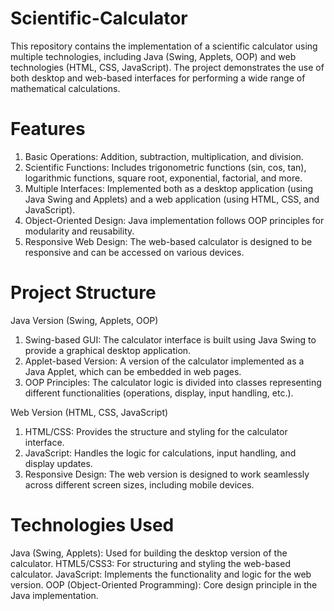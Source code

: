 # Scientific-Calculator

This repository contains the implementation of a scientific calculator using multiple technologies, including Java (Swing, Applets, OOP) and web technologies (HTML, CSS, JavaScript). The project demonstrates the use of both desktop and web-based interfaces for performing a wide range of mathematical calculations.

# Features

1. Basic Operations: Addition, subtraction, multiplication, and division.
2. Scientific Functions: Includes trigonometric functions (sin, cos, tan), logarithmic functions, square root, exponential, factorial, and more.
3. Multiple Interfaces: Implemented both as a desktop application (using Java Swing and Applets) and a web application (using HTML, CSS, and JavaScript).
4. Object-Oriented Design: Java implementation follows OOP principles for modularity and reusability.
5. Responsive Web Design: The web-based calculator is designed to be responsive and can be accessed on various devices.
   
# Project Structure

Java Version (Swing, Applets, OOP)
  1. Swing-based GUI: The calculator interface is built using Java Swing to provide a graphical desktop application.
  2. Applet-based Version: A version of the calculator implemented as a Java Applet, which can be embedded in web pages.
  3. OOP Principles: The calculator logic is divided into classes representing different functionalities (operations, display, input handling, etc.).

Web Version (HTML, CSS, JavaScript)
  1. HTML/CSS: Provides the structure and styling for the calculator interface.
  2. JavaScript: Handles the logic for calculations, input handling, and display updates.
  3. Responsive Design: The web version is designed to work seamlessly across different screen sizes, including mobile devices.

# Technologies Used

Java (Swing, Applets): Used for building the desktop version of the calculator.
HTML5/CSS3: For structuring and styling the web-based calculator.
JavaScript: Implements the functionality and logic for the web version.
OOP (Object-Oriented Programming): Core design principle in the Java implementation.
